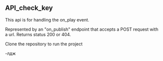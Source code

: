 ## API_check_key

This api is for handling the on_play event.

Represented by an "on_publish" endpoint that accepts a POST request with a url. Returns status 200 or 404.

Clone the repository to run the project

-лдж
